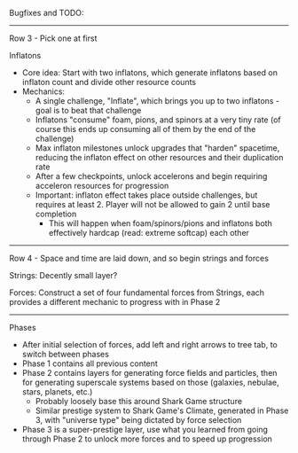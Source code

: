Bugfixes and TODO:

-----

Row 3 - Pick one at first

Inflatons
- Core idea: Start with two inflatons, which generate inflatons based on inflaton count and divide other resource counts
- Mechanics:
    - A single challenge, "Inflate", which brings you up to two inflatons - goal is to beat that challenge
    - Inflatons "consume" foam, pions, and spinors at a very tiny rate (of course this ends up consuming all of them by the end of the challenge)
    - Max inflaton milestones unlock upgrades that "harden" spacetime, reducing the inflaton effect on other resources and their duplication rate
    - After a few checkpoints, unlock accelerons and begin requiring acceleron resources for progression
    - Important: inflaton effect takes place outside challenges, but requires at least 2. Player will not be allowed to gain 2 until base completion
        - This will happen when foam/spinors/pions and inflatons both effectively hardcap (read: extreme softcap) each other

-----

Row 4 - Space and time are laid down, and so begin strings and forces

Strings: Decently small layer?

Forces: Construct a set of four fundamental forces from Strings, each provides a different mechanic to progress with in Phase 2

-----

Phases

- After initial selection of forces, add left and right arrows to tree tab, to switch between phases
- Phase 1 contains all previous content
- Phase 2 contains layers for generating force fields and particles, then for generating superscale systems based on those (galaxies, nebulae, stars, planets, etc.)
    - Probably loosely base this around Shark Game structure
    - Similar prestige system to Shark Game's Climate, generated in Phase 3, with "universe type" being dictated by force selection
- Phase 3 is a super-prestige layer, use what you learned from going through Phase 2 to unlock more forces and to speed up progression
